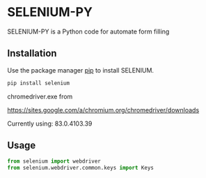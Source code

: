 # SELENIUM-PY

SELENIUM-PY is a Python code for automate form filling

## Installation

Use the package manager [pip](https://pip.pypa.io/en/stable/) to install SELENIUM.

```bash
pip install selenium
```

chromedriver.exe from

https://sites.google.com/a/chromium.org/chromedriver/downloads

Currently using: 83.0.4103.39

## Usage

```python
from selenium import webdriver
from selenium.webdriver.common.keys import Keys
```